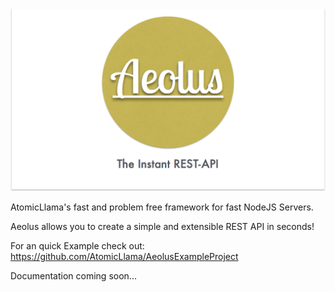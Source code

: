 ![alt text](https://github.com/AtomicLlama/Aeolus/blob/master/aeolusgit.png "Logo Title Text 1")

AtomicLlama's fast and problem free framework for fast NodeJS Servers.

Aeolus allows you to create a simple and extensible REST API in seconds!

For an quick Example check out: https://github.com/AtomicLlama/AeolusExampleProject

Documentation coming soon...
